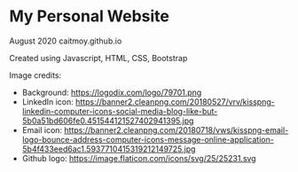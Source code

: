 # My Personal Website
August 2020
caitmoy.github.io

Created using Javascript, HTML, CSS, Bootstrap

Image credits:
- Background: https://logodix.com/logo/79701.png
- LinkedIn icon: https://banner2.cleanpng.com/20180527/vrv/kisspng-linkedin-computer-icons-social-media-blog-like-but-5b0a51bd606fe0.451544121527402941395.jpg
- Email icon: https://banner2.cleanpng.com/20180718/vws/kisspng-email-logo-bounce-address-computer-icons-message-online-application-5b4f433eed6ac1.5937710415319212149725.jpg
- Github logo: https://image.flaticon.com/icons/svg/25/25231.svg
